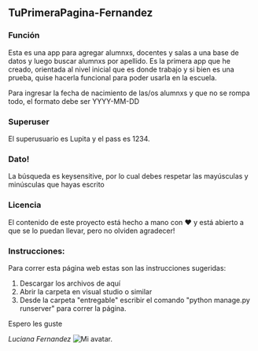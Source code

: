 ## TuPrimeraPagina-Fernandez
### Función
Esta es una app para agregar alumnxs, docentes y salas a una base de datos y luego buscar alumnxs por apellido.
Es la primera app que he creado, orientada al nivel inicial que es donde trabajo y si bien es una prueba, quise hacerla funcional para poder usarla en la escuela.

Para ingresar la fecha de nacimiento de las/os alumnxs y que no se rompa todo, el formato debe ser YYYY-MM-DD

### Superuser
El superusuario es Lupita y el pass es 1234.

### Dato!
La búsqueda es keysensitive, por lo cual debes respetar las mayúsculas y minúsculas que hayas escrito

### Licencia

El contenido de este proyecto está hecho a mano con ♥ y está abierto a que se lo puedan llevar, pero no olviden agradecer!

### Instrucciones:

Para correr esta página web estas son las instrucciones sugeridas:

1. Descargar los archivos de aquí
2. Abrir la carpeta en visual studio o similar
3. Desde la carpeta "entregable" escribir el comando "python manage.py runserver" para correr la página.

Espero les guste

_Luciana Fernandez_ ![Mi avatar.](https://drive.google.com/file/d/1ZzZA0wqoYqCN6Tuc3957RqfoFQ4xnRsb/view?usp=sharing)







